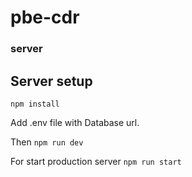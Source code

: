 # pbe-cdr

### server

## Server setup
``` npm install ```

Add .env file with Database url.

Then ``` npm run dev ```

For start production server ```npm run start```